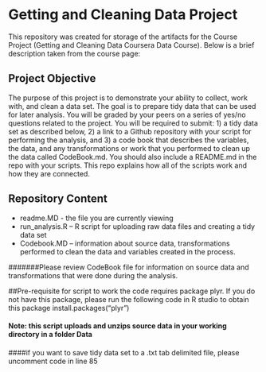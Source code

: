 # Getting and Cleaning Data Project

This repository was created for storage of the artifacts for the Course Project (Getting and Cleaning Data Coursera Data Course). Below is a brief description taken from the course page:


## Project Objective
The purpose of this project is to demonstrate your ability to collect, work with, and clean a data set. The goal is to prepare tidy data that can be used for later analysis. You will be graded by your peers on a series of yes/no questions related to the project. You will be required to submit: 1) a tidy data set as described below, 2) a link to a Github repository with your script for performing the analysis, and 3) a code book that describes the variables, the data, and any transformations or work that you performed to clean up the data called CodeBook.md. You should also include a README.md in the repo with your scripts. This repo explains how all of the scripts work and how they are connected.  

## Repository Content

  * readme.MD  - the file you are currently viewing
  * run_analysis.R – R script for uploading raw data files and creating a tidy data set
  * Codebook.MD – information about source data, transformations performed to clean the data and variables created in the process. 

#######Please review CodeBook file for information on source data and transformations that were done during the analysis.

##Pre-requisite for script to work
the code requires package plyr. If you do not have this package, please run the following code in
R studio to obtain this package
  install.packages(“plyr”)
#### Note: this script uploads and unzips source data in your working directory in a folder Data
####
####if you want to save tidy data set to a .txt tab delimited file, please uncomment code in line 85

